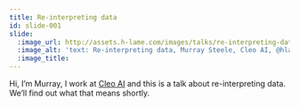 ```yaml
---
title: Re-interpreting data
id: slide-001
slide:
  :image_url: http://assets.h-lame.com/images/talks/re-interpreting-data/slides/001.png
  :image_alt: 'text: Re-interpreting data, Murray Steele, Cleo AI, @hlame'
  :image_title:
---
```

Hi, I’m Murray, I work at [Cleo AI](https://www.meetcleo.com) and this is a talk about re-interpreting data.  We’ll find out what that means shortly.
